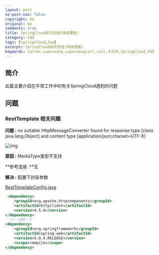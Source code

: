 ```yaml
---
layout: post
no-post-nav: false 
copyright: me
original: me
comments: true
title: SpringCloud采坑总结(持续更新)
category: FAQ
tags: [springcloud,faq]
excerpt: SpringCloud采坑总结(持续更新)
keywords: carlme,superwang,superwangcarl,carl,卡尔米,SpringCloud,FAQ
---
```


## 简介

此篇主要介绍在平常工作中的有关SpringCloud遇到的问题

## 问题

### RestTemplate 相关问题

**问题 :** no suitable HttpMessageConverter found for response type [class java.lang.Object] and content type [application/json;charset=UTF-8]

![img](../../assets/images/blog/2019/20190522105745.png)

**原因 :** MediaType类型不支持

**参考连接 :**无

**解决 :** 配置下封装参数

 [RestTemplateConfig.java]({{site.downcdn}}/download/java/RestTemplateConfig.java)

```xml
 <dependency>
    <groupId>org.apache.httpcomponents</groupId>
    <artifactId>httpclient</artifactId>
    <version>4.5.6</version>
</dependency>
  <!--web-->
<dependency>
    <groupId>org.springframework</groupId>
    <artifactId>spring-web</artifactId>
    <version>5.0.4.RELEASE</version>
    <scope>compile</scope>
</dependency>
```

